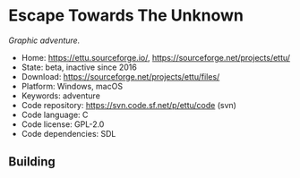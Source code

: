 # Escape Towards The Unknown

_Graphic adventure._

- Home: https://ettu.sourceforge.io/, https://sourceforge.net/projects/ettu/
- State: beta, inactive since 2016
- Download: https://sourceforge.net/projects/ettu/files/
- Platform: Windows, macOS
- Keywords: adventure
- Code repository: https://svn.code.sf.net/p/ettu/code (svn)
- Code language: C
- Code license: GPL-2.0
- Code dependencies: SDL

## Building
